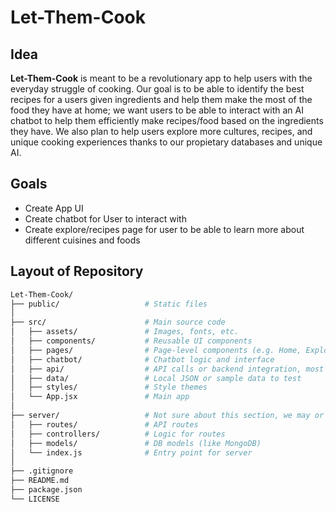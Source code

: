 # Let-Them-Cook

## Idea

**Let-Them-Cook** is meant to be a revolutionary app to help users with the everyday struggle of cooking. Our goal is to be able to identify the best recipes for a users given ingredients and help them make the most of the food they have at home; we want users to be able to interact with an AI chatbot to help them efficiently make recipes/food based on the ingredients they have. We also plan to help users explore more cultures, recipes, and unique cooking experiences thanks to our propietary databases and unique AI.

## Goals

- Create App UI
- Create chatbot for User to interact with
- Create explore/recipes page for user to be able to learn more about different cuisines and foods

## Layout of Repository

```bash
Let-Them-Cook/
├── public/                   # Static files 
│
├── src/                      # Main source code
│   ├── assets/               # Images, fonts, etc.
│   ├── components/           # Reusable UI components
│   ├── pages/                # Page-level components (e.g. Home, Explore, Recipe)
│   ├── chatbot/              # Chatbot logic and interface
│   ├── api/                  # API calls or backend integration, most likely Chat GPT API
│   ├── data/                 # Local JSON or sample data to test
│   ├── styles/               # Style themes
│   └── App.jsx               # Main app 
│
├── server/                   # Not sure about this section, we may or may not use our own backend (potentially thinking of firestore)
│   ├── routes/               # API routes
│   ├── controllers/          # Logic for routes
│   ├── models/               # DB models (like MongoDB)
│   └── index.js              # Entry point for server
│
├── .gitignore
├── README.md
├── package.json
└── LICENSE
